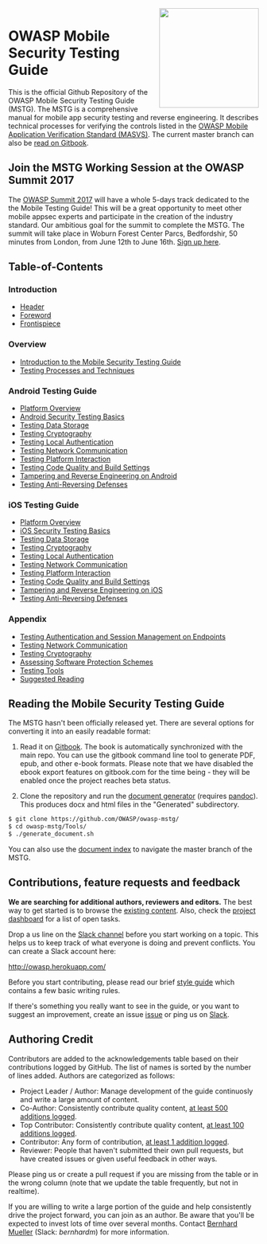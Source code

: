 <img width=200px align="right" style="float: right;" src="Document/Images/titlepage-small.jpg">

# OWASP Mobile Security Testing Guide

This is the official Github Repository of the OWASP Mobile Security Testing Guide (MSTG). The MSTG is a comprehensive manual for mobile app security testing and reverse engineering. It describes technical processes for verifying the controls listed in the [OWASP Mobile Application Verification Standard (MASVS)](https://github.com/OWASP/owasp-masvs). The current master branch can also be [read on Gitbook](https://b-mueller.gitbooks.io/owasp-mobile-security-testing-guide/content/).

## Join the MSTG Working Session at the OWASP Summit 2017

The [OWASP Summit 2017](http://owaspsummit.org) will have a whole 5-days track dedicated to the the Mobile Testing Guide! This will be a great opportunity to meet other mobile appsec experts and participate in the creation of the industry standard. Our ambitious goal for the summit to complete the MSTG. The summit will take place in Woburn Forest Center Parcs, Bedfordshir, 50 minutes from London, from June 12th to June 16th. [Sign up here](http://owaspsummit.org/Working-Sessions/Mobile-Security/MSTG.html).

## Table-of-Contents

### Introduction

- [Header](Document/0x00-Header.md)
- [Foreword](Document/Foreword.md)
- [Frontispiece](Document/0x02-Frontispiece.md)

### Overview

* [Introduction to the Mobile Security Testing Guide](Document/0x03-Overview.md)
* [Testing Processes and Techniques](Document/0x04-Testing-Processes-and-Techniques.md)

### Android Testing Guide

- [Platform Overview](Document/0x05a-Platform-Overview.md)
- [Android Security Testing Basics](Document/0x05b-Basic-Security_Testing.md)
- [Testing Data Storage](Document/0x05d-Testing-Data-Storage.md)
- [Testing Cryptography](Document/0x05e-Testing-Cryptography.md)
- [Testing Local Authentication](Document/0x05f-Testing-Local-Authentication.md)
- [Testing Network Communication](Document/0x05g-Testing-Network-Communication.md)
- [Testing Platform Interaction](Document/0x05h-Testing-Platform-Interaction.md)
- [Testing Code Quality and Build Settings](Document/0x05i-Testing-Code-Quality-and-Build-Settings.md)
- [Tampering and Reverse Engineering on Android](Document/0x05c-Reverse-Engineering-and-Tampering.md)
- [Testing Anti-Reversing Defenses](Document/0x05j-Testing-Resiliency-Against-Reverse-Engineering.md)

### iOS Testing Guide

- [Platform Overview](Document/0x06a-Platform-Overview.md)
- [iOS Security Testing Basics](Document/0x06b-Basic-Security-Testing.md)
- [Testing Data Storage](Document/0x06d-Testing-Data-Storage.md)
- [Testing Cryptography](Document/0x06e-Testing-Cryptography.md)
- [Testing Local Authentication](Document/0x06f-Testing-Local-Authentication.md)
- [Testing Network Communication](Document/0x06g-Testing-Network-Communication.md)
- [Testing Platform Interaction](Document/0x06h-Testing-Platform-Interaction.md)
- [Testing Code Quality and Build Settings](Document/0x06i-Testing-Code-Quality-and-Build-Settings.md)
- [Tampering and Reverse Engineering on iOS](Document/0x06c-Reverse-Engineering-and-Tampering.md)
- [Testing Anti-Reversing Defenses](Document/0x06j-Testing-Resiliency-Against-Reverse-Engineering.md)

### Appendix

* [Testing Authentication and Session Management on Endpoints](Document/0x07a-Testing-Authentication-and-Session-Management.md)
* [Testing Network Communication](Document/0x07b-Testing-Network-Communication.md)
* [Testing Cryptography](Document/0x07c-Testing-Cryptography.md)
* [Assessing Software Protection Schemes](Document/0x07d-Assessing-Anti-Reverse-Engineering-Schemes.md)
* [Testing Tools](Document/0x08-Testing-Tools.md)
* [Suggested Reading](Document/0x09-Suggested-Reading.md)

## Reading the Mobile Security Testing Guide

The MSTG hasn't been officially released yet. There are several options for converting it into an easily readable format:

1. Read it on [Gitbook](https://b-mueller.gitbooks.io/owasp-mobile-security-testing-guide/content/). The book is automatically synchronized with the main repo. You can use the gitbook command line tool to generate PDF, epub, and other e-book formats. Please note that we have disabled the ebook export features on gitbook.com for the time being - they will be enabled once the project reaches beta status.

2. Clone the repository and run the [document generator](https://github.com/OWASP/owasp-mstg/blob/master/Tools/generate_document.sh) (requires [pandoc](http://pandoc.org)). This produces docx and html files in the "Generated" subdirectory.

```bash
$ git clone https://github.com/OWASP/owasp-mstg/
$ cd owasp-mstg/Tools/
$ ./generate_document.sh
```

You can also use the [document index](https://rawgit.com/OWASP/owasp-mstg/master/Generated/OWASP-MSTG-Table-of-Contents.html) to navigate the master branch of the MSTG.

## Contributions, feature requests and feedback

**We are searching for additional authors, reviewers and editors.** The best way to get started is to browse the [existing content](https://b-mueller.gitbooks.io/owasp-mobile-security-testing-guide/content/). Also, check the [project dashboard](https://github.com/OWASP/owasp-mstg/projects/1) for a list of open tasks.

Drop a us line on the [Slack channel](https://owasp.slack.com/messages/project-mobile_omtg/details/) before you start working on a topic. This helps us to keep track of what everyone is doing and prevent conflicts. You can create a Slack account here:

http://owasp.herokuapp.com/

Before you start contributing, please read our brief [style guide](https://github.com/OWASP/owasp-mstg/blob/master/style_guide.md) which contains a few basic writing rules.

If there's something you really want to see in the guide, or you want to suggest an improvement, create an issue [issue](https://github.com/OWASP/owasp-mstg/issues) or ping us on [Slack](https://owasp.slack.com/messages/project-mobile_omtg/details/).

## Authoring Credit

Contributors are added to the acknowledgements table based on their contributions logged by GitHub. The list of names is sorted by the number of lines added. Authors are categorized as follows:

- Project Leader / Author: Manage development of the guide continuosly and write a large amount of content.
- Co-Author: Consistently contribute quality content, [at least 500 additions logged](https://github.com/OWASP/owasp-mstg/graphs/contributors).
- Top Contributor: Consistently contribute quality content, [at least 100 additions logged](https://github.com/OWASP/owasp-mstg/graphs/contributors).
- Contributor: Any form of contribution, [at least 1 addition logged](https://github.com/OWASP/owasp-mstg/graphs/contributors).
- Reviewer: People that haven't submitted their own pull requests, but have created issues or given useful feedback in other ways.

Please ping us or create a pull request if you are missing from the table or in the wrong column (note that we update the table frequently, but not in realtime).

If you are willing to write a large portion of the guide and help consistently drive the project forward, you can join as an author. Be aware that you'll be expected to invest lots of time over several months. Contact [Bernhard Mueller](https://github.com/b-mueller) (Slack: *bernhardm*) for more information.
